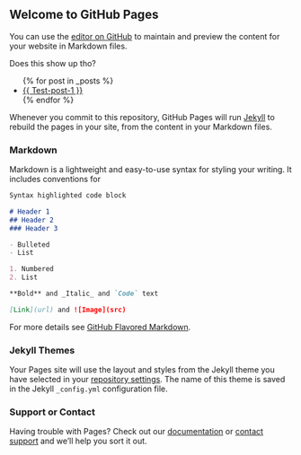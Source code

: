 ## Welcome to GitHub Pages

You can use the [editor on GitHub](https://github.com/srodriguez0/srodriguez0.github.io/edit/master/README.md) to maintain and preview the content for your website in Markdown files.

Does this show up tho?

<ul>
  {% for post in _posts %}
    <li>
      <a href="{{ https://github.com/srodriguez0/srodriguez0.github.io/blob/master/_posts/2020-09-27-Test-post-1.md }}">{{ Test-post-1 }}</a>
    </li>
  {% endfor %}
</ul>

Whenever you commit to this repository, GitHub Pages will run [Jekyll](https://jekyllrb.com/) to rebuild the pages in your site, from the content in your Markdown files.

### Markdown

Markdown is a lightweight and easy-to-use syntax for styling your writing. It includes conventions for

```markdown
Syntax highlighted code block

# Header 1
## Header 2
### Header 3

- Bulleted
- List

1. Numbered
2. List

**Bold** and _Italic_ and `Code` text

[Link](url) and ![Image](src)
```

For more details see [GitHub Flavored Markdown](https://guides.github.com/features/mastering-markdown/).

### Jekyll Themes

Your Pages site will use the layout and styles from the Jekyll theme you have selected in your [repository settings](https://github.com/srodriguez0/srodriguez0.github.io/settings). The name of this theme is saved in the Jekyll `_config.yml` configuration file.

### Support or Contact

Having trouble with Pages? Check out our [documentation](https://docs.github.com/categories/github-pages-basics/) or [contact support](https://github.com/contact) and we’ll help you sort it out.
